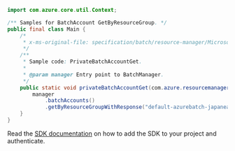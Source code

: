 ```java
import com.azure.core.util.Context;

/** Samples for BatchAccount GetByResourceGroup. */
public final class Main {
    /*
     * x-ms-original-file: specification/batch/resource-manager/Microsoft.Batch/stable/2022-01-01/examples/PrivateBatchAccountGet.json
     */
    /**
     * Sample code: PrivateBatchAccountGet.
     *
     * @param manager Entry point to BatchManager.
     */
    public static void privateBatchAccountGet(com.azure.resourcemanager.batch.BatchManager manager) {
        manager
            .batchAccounts()
            .getByResourceGroupWithResponse("default-azurebatch-japaneast", "sampleacct", Context.NONE);
    }
}
```

Read the [SDK documentation](https://github.com/Azure/azure-sdk-for-java/blob/azure-resourcemanager-batch_1.0.0/sdk/batch/azure-resourcemanager-batch/README.md) on how to add the SDK to your project and authenticate.
